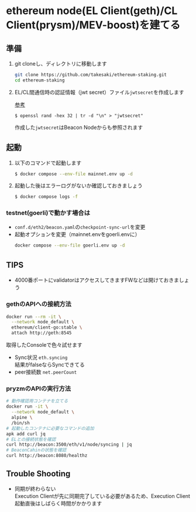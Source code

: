 # ethereum node(EL Client(geth)/CL Client(prysm)/MEV-boost)を建てる

## 準備
1. git cloneし、ディレクトリに移動します
    ```sh
    git clone https://github.com/takesaki/ethereum-staking.git
    cd ethereum-staking
    ```

1. EL/CL間通信時の認証情報（jwt secret）ファイル`jwtsecret`を作成します  

    [参考](https://docs.prylabs.network/docs/execution-node/authentication)
    ```
    $ openssl rand -hex 32 | tr -d "\n" > "jwtsecret"
    ```
    作成した`jwtsecret`はBeacon Nodeからも参照されます

## 起動

1. 以下のコマンドで起動します
    ```sh
    $ docker compose --env-file mainnet.env up -d
    ```
1. 起動した後はエラーログがないか確認しておきましょう
    ```sh
    $ docker compose logs -f
    ```

### testnet(goerli)で動かす場合は
- `conf.d/eth2/beacon.yaml`の`checkpoint-sync-url`を変更
- 起動オプションを変更（mainnet.envをgoerli.envに）
    ```sh
    docker compose --env-file goerli.env up -d
    ```

## TIPS　　
- 4000番ポートにvalidatorはアクセスしてきますFWなどは開けておきましょう

### gethのAPIへの接続方法
```sh
docker run --rm -it \
  --network node_default \
  ethereum/client-go:stable \
  attach http://geth:8545
```

取得したConsoleで色々試せます
- Sync状況  `eth.syncing`  
結果がfalseならSyncできてる
- peer接続数  `net.peerCount`

### pryzmのAPIの実行方法
```sh
# 動作確認用コンテナを立てる
docker run -it \
  --network node_default \
  alpine \
  /bin/sh
# 起動したコンテナに必要なコマンドの追加
apk add curl jq
# ELとの接続状態を確認
curl http://beacon:3500/eth/v1/node/syncing | jq
# BeaconCahinの状態を確認
curl http://beacon:8080/healthz
```

## Trouble Shooting
- 同期が終わらない  
  Execution Clientが先に同期完了している必要があるため、Execution Client起動直後はしばらく時間がかかります
